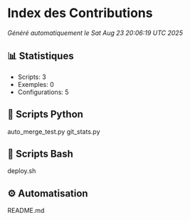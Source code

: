 # Index des Contributions

*Généré automatiquement le Sat Aug 23 20:06:19 UTC 2025*

## 📊 Statistiques
- Scripts: 3
- Exemples: 0
- Configurations: 5

## 🐍 Scripts Python
auto_merge_test.py
git_stats.py

## 🔧 Scripts Bash
deploy.sh

## ⚙️ Automatisation
README.md
